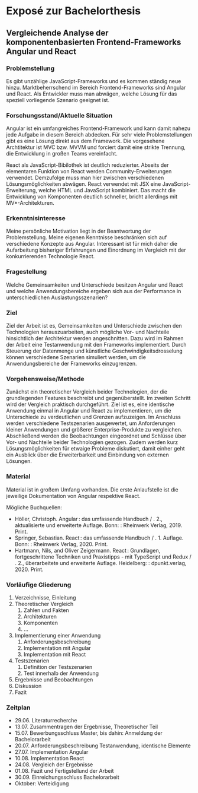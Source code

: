 # Exposé zur Bachelorthesis

## Vergleichende Analyse der komponentenbasierten Frontend-Frameworks Angular und React

### Problemstellung

Es gibt unzählige JavaScript-Frameworks und es kommen ständig neue hinzu. Marktbeherrschend im Bereich Frontend-Frameworks sind Angular und React. Als Entwickler muss man abwägen, welche Lösung für das speziell vorliegende Szenario geeignet ist.

### Forschungsstand/Aktuelle Situation

Angular ist ein umfangreiches Frontend-Framework und kann damit nahezu jede Aufgabe in diesem Bereich abdecken. Für sehr viele Problemstellungen gibt es eine Lösung direkt aus dem Framework. Die vorgesehene Archtitektur ist MVC bzw. MVVM und forciert damit eine strikte Trennung, die Entwicklung in großen Teams vereinfacht.

React als JavaScript-Bibilothek ist deutlich reduzierter. Abseits der elementaren Funktion von React werden Community-Erweiterungen verwendet. Demzufolge muss man hier zwischen verschiedenen Lösungsmöglichkeiten abwägen. React verwendet mit JSX eine JavaScript-Erweiterung, welche HTML und JavaScript kombiniert. Das macht die Entwicklung von Komponenten deutlich schneller, bricht allerdings mit MV*-Architekturen.

### Erkenntnisinteresse

Meine persönliche Motivation liegt in der Beantwortung der Problemstellung. Meine eigenen Kenntnisse beschränken sich auf verschiedene Konzepte aus Angular. Interessant ist für mich daher die Aufarbeitung bisheriger Erfahrungen und Einordnung im Vergleich mit der konkurrierenden Technologie React.

### Fragestellung

Welche Gemeinsamkeiten und Unterschiede besitzen Angular und React und welche Anwendungsbereiche ergeben sich aus der Performance in unterschiedlichen Auslastungsszenarien?

### Ziel

Ziel der Arbeit ist es, Gemeinsamkeiten und Unterschiede zwischen den Technologien herauszuarbeiten, auch mögliche Vor- und Nachteile hinsichtlich der Architektur werden angeschnitten. Dazu wird im Rahmen der Arbeit eine Testanwendung mit den Frameworks implementiert. Durch Steuerung der Datenmenge und künstliche Geschwindigkeitsdrosselung können verschiedene Szenarien simuliert werden, um die Anwendungsbereiche der Frameworks einzugrenzen.

### Vorgehensweise/Methode

Zunächst ein theoretischer Vergleich beider Technologien, der die grundlegenden Features beschreibt und gegenüberstellt. Im zweiten Schritt wird der Vergleich praktisch durchgeführt. Ziel ist es, eine identische Anwendung einmal in Angular und React zu implementieren, um die Unterschiede zu verdeutlichen und Grenzen aufzuzeigen. Im Anschluss werden verschiedene Testszenarien ausgewertet, um Anforderungen kleiner Anwendungen und größerer Enterprise-Produkte zu vergleichen. Abschließend werden die Beobachtungen eingeordnet und Schlüsse über Vor- und Nachteile beider Technologien gezogen. Zudem werden kurz Lösungsmöglichkeiten für etwaige Probleme diskutiert, damit einher geht ein Ausblick über die Erweiterbarkeit und Einbindung von externen Lösungen.

### Material

Material ist in großem Umfang vorhanden. Die erste Anlaufstelle ist die jeweilige Dokumentation von Angular respektive React.

Mögliche Buchquellen:

*   Höller, Christoph. Angular : das umfassende Handbuch / . 2., aktualisierte und erweiterte Auflage. Bonn: : Rheinwerk Verlag, 2019. Print.
*   Springer, Sebastian. React : das umfassende Handbuch / . 1. Auflage. Bonn: : Rheinwerk Verlag, 2020. Print.
*   Hartmann, Nils, and Oliver Zeigermann. React : Grundlagen, fortgeschrittene Techniken und Praxistipps - mit TypeScript und Redux / . 2., überarbeitete und erweiterte Auflage. Heidelberg: : dpunkt.verlag, 2020. Print.

### Vorläufige Gliederung

1.  Verzeichnisse, Einleitung
2.  Theoretischer Vergleich
    1.  Zahlen und Fakten
    2.  Architekturen
    3.  Komponenten 
    4.  ...
3.  Implementierung einer Anwendung
    1.  Anforderungsbeschreibung
    2.  Implementation mit Angular
    3.  Implementation mit React
4.  Testszenarien
    1.  Definition der Testszenarien
    2.  Test innerhalb der Anwendung
5.  Ergebnisse und Beobachtungen
6.  Diskussion
7.  Fazit

### Zeitplan

*   29.06. Literaturrecherche
*   13.07. Zusammentragen der Ergebnisse, Theoretischer Teil
*   15.07. Bewerbungsschluss Master, bis dahin: Anmeldung der Bachelorarbeit
*   20.07. Anforderungsbeschreibung Testanwendung, identische Elemente
*   27.07. Implementation Angular
*   10.08. Implementation React
*   24.08. Vergleich der Ergebnisse
*   01.08. Fazit und Fertigstellund der Arbeit
*   30.09. Einreichungsschluss Bachelorarbeit
*   Oktober: Verteidigung